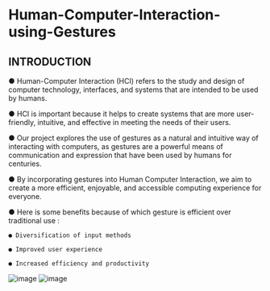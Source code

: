 # Human-Computer-Interaction-using-Gestures

## INTRODUCTION
● Human-Computer Interaction (HCI) refers to the study and design of computer technology, interfaces, and systems that are intended to be used by humans.

● HCI is important because it helps to create systems that are more user-friendly, intuitive, and effective in meeting the needs of their users.

● Our project explores the use of gestures as a natural and intuitive way of interacting with computers, as gestures are a powerful means of communication and expression that have been used by humans for centuries.

● By incorporating gestures into Human Computer Interaction, we aim to create a more efficient, enjoyable, and accessible computing experience for everyone.

● Here is some benefits because of which gesture is efficient over traditional use :

    ● Diversification of input methods
    
    ● Improved user experience
    
    ● Increased efficiency and productivity

![image](https://github.com/adityapandey1111/Human-Computer-Interaction-using-Gestures/assets/114282369/e041f963-3df6-40e3-8628-3457733b4050)    ![image](https://github.com/adityapandey1111/Human-Computer-Interaction-using-Gestures/assets/114282369/ccb06246-38aa-44a0-90d6-eb1232482941)
